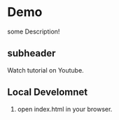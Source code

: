 # Demo
 
 some Description!
 
 ## subheader

 Watch tutorial on Youtube.

 ## Local Develomnet

 1. open index.html in your browser.
 